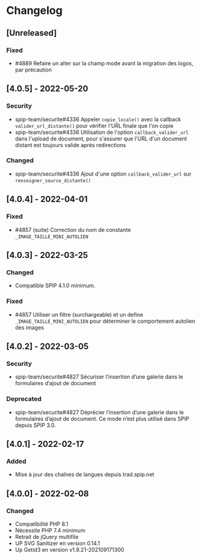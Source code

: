 # Changelog

## [Unreleased]

### Fixed

- #4889 Refaire un alter sur la champ mode avant la migration des logos, par précaution


## [4.0.5] - 2022-05-20

### Security

- spip-team/securite#4336 Appeler `copie_locale()` avec la callback `valider_url_distante()` pour vérifier l'URL finale que l'on copie
- spip-team/securite#4336 Utilisation de l'option `callback_valider_url` dans l'upload de document, pour s'assurer que l'URL d'un document distant est toujours valide après redirections

### Changed

- spip-team/securite#4336 Ajout d'une option `callback_valider_url` sur `renseigner_source_distante()`


## [4.0.4] - 2022-04-01

### Fixed

- #4857 (suite) Correction du nom de constante `_IMAGE_TAILLE_MINI_AUTOLIEN`


## [4.0.3] - 2022-03-25

### Changed

- Compatible SPIP 4.1.0 minimum.

### Fixed

- #4857 Utiliser un filtre (surchargeable) et un define `_IMAGE_TAILLE_MINI_AUTOLIEN` pour déterminer le comportement autolien des images


## [4.0.2] - 2022-03-05

### Security

- spip-team/securite#4827 Sécuriser l’insertion d’une galerie dans le formulaires d’ajout de document

### Deprecated

- spip-team/securite#4827 Déprécier l’insertion d’une galerie dans le formulaires d’ajout de document. Ce mode n’est plus utilisé dans SPIP depuis SPIP 3.0.


## [4.0.1] - 2022-02-17

### Added

- Mise à jour des chaînes de langues depuis trad.spip.net


## [4.0.0] - 2022-02-08

### Changed

- Compatibilité PHP 8.1
- Nécessite PHP 7.4 minimum
- Retrait de jQuery multifile
- UP SVG Sanitizer en version 0.14.1
- Up Getid3 en version v1.9.21-202109171300
